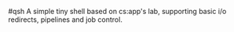 #qsh
A simple tiny shell based on cs:app's lab, supporting basic i/o redirects, pipelines and job control.

